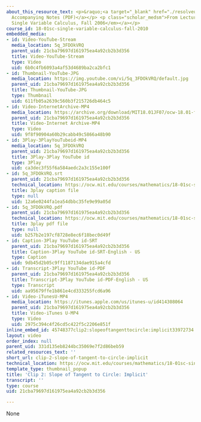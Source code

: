 ```yaml
---
about_this_resource_text: <p>&raquo;<a target="_blank" href="./resolveuid/6a8991fa97657dced41133ec8c9e4f4d">
  Accompanying Notes (PDF)</a></p> <p class="scholar_medsm">From Lecture 5 of <a href="http://ocw.mit.edu/courses/mathematics/18-01-single-variable-calculus-fall-2006/video-lectures/"><em>18.01
  Single Variable Calculus, Fall 2006</em></a></p>
course_id: 18-01sc-single-variable-calculus-fall-2010
embedded_media:
- id: Video-YouTube-Stream
  media_location: 5q_3FDOkVRQ
  parent_uid: 21cba79697d161975ea4a92cb2b3d356
  title: Video-YouTube-Stream
  type: Video
  uid: 6b0c4fb6093a4af53d4689ba2ca2bfc1
- id: Thumbnail-YouTube-JPG
  media_location: https://img.youtube.com/vi/5q_3FDOkVRQ/default.jpg
  parent_uid: 21cba79697d161975ea4a92cb2b3d356
  title: Thumbnail-YouTube-JPG
  type: Thumbnail
  uid: 611fb05a2639c560b3f215726db464c5
- id: Video-InternetArchive-MP4
  media_location: https://archive.org/download/MIT18.01JF07/ocw-18.01-f07-lec05_300k.mp4
  parent_uid: 21cba79697d161975ea4a92cb2b3d356
  title: Video-Internet Archive-MP4
  type: Video
  uid: 9f8f90904a60b29cabb49c5866a48b90
- id: 3Play-3PlayYouTubeid-MP4
  media_location: 5q_3FDOkVRQ
  parent_uid: 21cba79697d161975ea4a92cb2b3d356
  title: 3Play-3Play YouTube id
  type: 3Play
  uid: ca3dec3f55f6a584aedc2a3c155e100f
- id: 5q_3FDOkVRQ.srt
  parent_uid: 21cba79697d161975ea4a92cb2b3d356
  technical_location: https://ocw.mit.edu/courses/mathematics/18-01sc-single-variable-calculus-fall-2010/1.-differentiation/part-b-implicit-differentiation-and-inverse-functions/session-14-examples-of-implicit-differentiation/clip-2-slope-of-tangent-to-circle-implicit/5q_3FDOkVRQ.srt
  title: 3play caption file
  type: null
  uid: 12a6e0244fa1ea54dbbc35fe9e99a05d
- id: 5q_3FDOkVRQ.pdf
  parent_uid: 21cba79697d161975ea4a92cb2b3d356
  technical_location: https://ocw.mit.edu/courses/mathematics/18-01sc-single-variable-calculus-fall-2010/1.-differentiation/part-b-implicit-differentiation-and-inverse-functions/session-14-examples-of-implicit-differentiation/clip-2-slope-of-tangent-to-circle-implicit/5q_3FDOkVRQ.pdf
  title: 3play pdf file
  type: null
  uid: b257b2e197cf8728e8ec6f18bec0d49f
- id: Caption-3Play YouTube id-SRT
  parent_uid: 21cba79697d161975ea4a92cb2b3d356
  title: Caption-3Play YouTube id-SRT-English - US
  type: Caption
  uid: 9db45d2b05c9ff1187134dae915a4cfd
- id: Transcript-3Play YouTube id-PDF
  parent_uid: 21cba79697d161975ea4a92cb2b3d356
  title: Transcript-3Play YouTube id-PDF-English - US
  type: Transcript
  uid: aa95679ffe1b861e4cd333255fcd6a96
- id: Video-iTunesU-MP4
  media_location: https://itunes.apple.com/us/itunes-u/id414308064
  parent_uid: 21cba79697d161975ea4a92cb2b3d356
  title: Video-iTunes U-MP4
  type: Video
  uid: 2975c394c4f26cd5c422f5c2206e851f
inline_embed_id: 45748377clip2:slopeoftangenttocircle:implicit33972734
layout: video
order_index: null
parent_uid: 331d135eb8244bc35069e7f2d86beb59
related_resources_text: ''
short_url: clip-2-slope-of-tangent-to-circle-implicit
technical_location: https://ocw.mit.edu/courses/mathematics/18-01sc-single-variable-calculus-fall-2010/1.-differentiation/part-b-implicit-differentiation-and-inverse-functions/session-14-examples-of-implicit-differentiation/clip-2-slope-of-tangent-to-circle-implicit
template_type: thumbnail_popup
title: 'Clip 2: Slope of Tangent to Circle: Implicit'
transcript: ''
type: course
uid: 21cba79697d161975ea4a92cb2b3d356

---
```

None